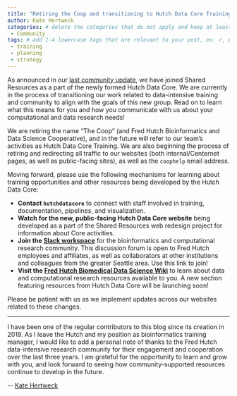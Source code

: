 ```yaml
---
title: "Retiring the Coop and transitioning to Hutch Data Core Training" # replace with the title of your post, a short catchy description to entice readers
author: Kate Hertweck 
categories: # delete the categories that do not apply and keep at least one
 - Community
tags: # add 1-4 lowercase tags that are relevant to your post, ex: r, python, genomics, workflows
 - training
 - planning
 - strategy
---
```


As announced in our [last community update](https://fredhutch.github.io/coop/community/winter-update/),
we have joined Shared Resources as a part of the newly formed Hutch Data Core. 
We are currently in the process of transitioning our work related to data-intensive training and community to align with the goals of this new group. 
Read on to learn what this means for you and how you communicate with us about your computational and data research needs!

We are retiring the name “The Coop” (and Fred Hutch Bioinformatics and Data Science Cooperative),
and in the future will refer to our team’s activities as Hutch Data Core Training. 
We are also beginning the process of retiring and redirecting all traffic to our websites (both internal/Centernet pages, as well as public-facing sites),
as well as the `coophelp` email address.

Moving forward, please use the following mechanisms for learning about training opportunities and other resources being developed by the Hutch Data Core:
- **Contact `hutchdatacore`** to connect with staff involved in training, documentation, pipelines, and visualization.
- **Watch for the new, public-facing Hutch Data Core website** being developed as a part of the Shared Resources web redesign project for information about Core activities.
- **Join the [Slack workspace](https://fredhutch.github.io/coop/community/slack-new/)** for the bioinformatics and computational research community. This discussion forum is open to Fred Hutch employees and affiliates, as well as collaborators at other institutions and colleagues from the greater Seattle area. Use this link to join!
- **Visit the [Fred Hutch Biomedical Data Science Wiki](https://sciwiki.fredhutch.org)** to learn about data and computational research resources available to you. A new section featuring resources from Hutch Data Core will be launching soon!

Please be patient with us as we implement updates across our websites related to these changes.

---

I have been one of the regular contributors to this blog since its creation in 2019.
As I leave the Hutch and my position as bioinformatics training manager,
I would like to add a personal note of thanks to the Fred Hutch data-intensive research community for their engagement and cooperation over the last three years.
I am grateful for the opportunity to learn and grow with you,
and look forward to seeing how community-supported resources continue to develop in the future.

-- [Kate Hertweck](http://katehertweck.com)
